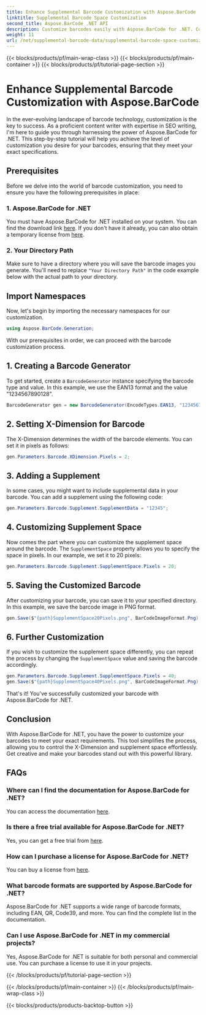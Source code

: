 ```yaml
---
title: Enhance Supplemental Barcode Customization with Aspose.BarCode
linktitle: Supplemental Barcode Space Customization
second_title: Aspose.BarCode .NET API
description: Customize barcodes easily with Aspose.BarCode for .NET. Control X-Dimension and supplement space. Try the free trial!
weight: 11
url: /net/supplemental-barcode-data/supplemental-barcode-space-customization/
---
```


{{< blocks/products/pf/main-wrap-class >}}
{{< blocks/products/pf/main-container >}}
{{< blocks/products/pf/tutorial-page-section >}}

# Enhance Supplemental Barcode Customization with Aspose.BarCode


In the ever-evolving landscape of barcode technology, customization is the key to success. As a proficient content writer with expertise in SEO writing, I'm here to guide you through harnessing the power of Aspose.BarCode for .NET. This step-by-step tutorial will help you achieve the level of customization you desire for your barcodes, ensuring that they meet your exact specifications.

## Prerequisites

Before we delve into the world of barcode customization, you need to ensure you have the following prerequisites in place:

### 1. Aspose.BarCode for .NET

You must have Aspose.BarCode for .NET installed on your system. You can find the download link [here](https://releases.aspose.com/barcode/net/). If you don't have it already, you can also obtain a temporary license from [here](https://purchase.aspose.com/temporary-license/).

### 2. Your Directory Path

Make sure to have a directory where you will save the barcode images you generate. You'll need to replace `"Your Directory Path"` in the code example below with the actual path to your directory.

## Import Namespaces

Now, let's begin by importing the necessary namespaces for our customization.

```csharp
using Aspose.BarCode.Generation;
```

With our prerequisites in order, we can proceed with the barcode customization process.

## 1. Creating a Barcode Generator

To get started, create a `BarcodeGenerator` instance specifying the barcode type and value. In this example, we use the EAN13 format and the value "1234567890128".

```csharp
BarcodeGenerator gen = new BarcodeGenerator(EncodeTypes.EAN13, "1234567890128");
```

## 2. Setting X-Dimension for Barcode

The X-Dimension determines the width of the barcode elements. You can set it in pixels as follows:

```csharp
gen.Parameters.Barcode.XDimension.Pixels = 2;
```

## 3. Adding a Supplement

In some cases, you might want to include supplemental data in your barcode. You can add a supplement using the following code:

```csharp
gen.Parameters.Barcode.Supplement.SupplementData = "12345";
```

## 4. Customizing Supplement Space

Now comes the part where you can customize the supplement space around the barcode. The `SupplementSpace` property allows you to specify the space in pixels. In our example, we set it to 20 pixels:

```csharp
gen.Parameters.Barcode.Supplement.SupplementSpace.Pixels = 20;
```

## 5. Saving the Customized Barcode

After customizing your barcode, you can save it to your specified directory. In this example, we save the barcode image in PNG format.

```csharp
gen.Save($"{path}SupplementSpace20Pixels.png", BarCodeImageFormat.Png);
```

## 6. Further Customization

If you wish to customize the supplement space differently, you can repeat the process by changing the `SupplementSpace` value and saving the barcode accordingly.

```csharp
gen.Parameters.Barcode.Supplement.SupplementSpace.Pixels = 40;
gen.Save($"{path}SupplementSpace40Pixels.png", BarCodeImageFormat.Png);
```

That's it! You've successfully customized your barcode with Aspose.BarCode for .NET.

## Conclusion

With Aspose.BarCode for .NET, you have the power to customize your barcodes to meet your exact requirements. This tool simplifies the process, allowing you to control the X-Dimension and supplement space effortlessly. Get creative and make your barcodes stand out with this powerful library.

## FAQs

### Where can I find the documentation for Aspose.BarCode for .NET?
You can access the documentation [here](https://reference.aspose.com/barcode/net/).

### Is there a free trial available for Aspose.BarCode for .NET?
Yes, you can get a free trial from [here](https://releases.aspose.com/).

### How can I purchase a license for Aspose.BarCode for .NET?
You can buy a license from [here](https://purchase.aspose.com/buy).

### What barcode formats are supported by Aspose.BarCode for .NET?
Aspose.BarCode for .NET supports a wide range of barcode formats, including EAN, QR, Code39, and more. You can find the complete list in the documentation.

### Can I use Aspose.BarCode for .NET in my commercial projects?
Yes, Aspose.BarCode for .NET is suitable for both personal and commercial use. You can purchase a license to use it in your projects.

{{< /blocks/products/pf/tutorial-page-section >}}

{{< /blocks/products/pf/main-container >}}
{{< /blocks/products/pf/main-wrap-class >}}

{{< blocks/products/products-backtop-button >}}
